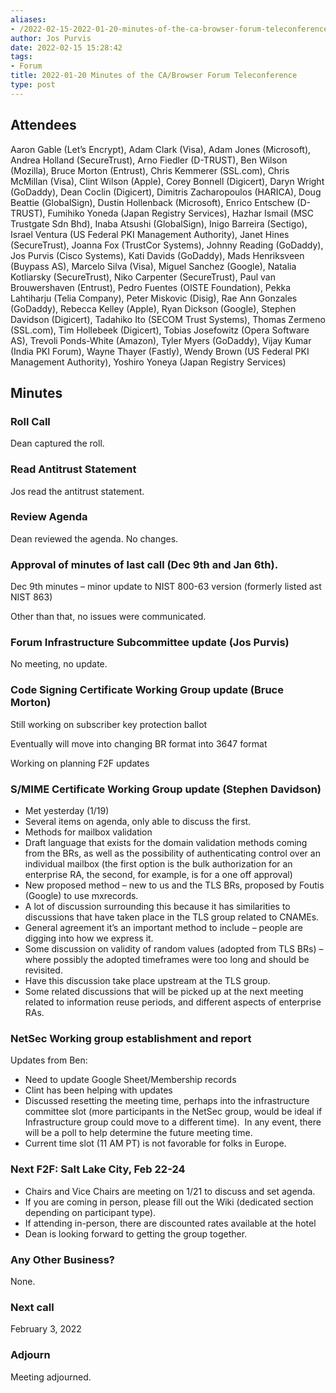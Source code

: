 ```yaml
---
aliases:
- /2022-02-15-2022-01-20-minutes-of-the-ca-browser-forum-teleconference/
author: Jos Purvis
date: 2022-02-15 15:28:42
tags:
- Forum
title: 2022-01-20 Minutes of the CA/Browser Forum Teleconference
type: post
---
```


## Attendees 

Aaron Gable (Let’s Encrypt), Adam Clark (Visa), Adam Jones (Microsoft), Andrea Holland (SecureTrust), Arno Fiedler (D-TRUST), Ben Wilson (Mozilla), Bruce Morton (Entrust), Chris Kemmerer (SSL.com), Chris McMillan (Visa), Clint Wilson (Apple), Corey Bonnell (Digicert), Daryn Wright (GoDaddy), Dean Coclin (Digicert), Dimitris Zacharopoulos (HARICA), Doug Beattie (GlobalSign), Dustin Hollenback (Microsoft), Enrico Entschew (D-TRUST), Fumihiko Yoneda (Japan Registry Services), Hazhar Ismail (MSC Trustgate Sdn Bhd), Inaba Atsushi (GlobalSign), Inigo Barreira (Sectigo), Israel Ventura (US Federal PKI Management Authority), Janet Hines (SecureTrust), Joanna Fox (TrustCor Systems), Johnny Reading (GoDaddy), Jos Purvis (Cisco Systems), Kati Davids (GoDaddy), Mads Henriksveen (Buypass AS), Marcelo Silva (Visa), Miguel Sanchez (Google), Natalia Kotliarsky (SecureTrust), Niko Carpenter (SecureTrust), Paul van Brouwershaven (Entrust), Pedro Fuentes (OISTE Foundation), Pekka Lahtiharju (Telia Company), Peter Miskovic (Disig), Rae Ann Gonzales (GoDaddy), Rebecca Kelley (Apple), Ryan Dickson (Google), Stephen Davidson (Digicert), Tadahiko Ito (SECOM Trust Systems), Thomas Zermeno (SSL.com), Tim Hollebeek (Digicert), Tobias Josefowitz (Opera Software AS), Trevoli Ponds-White (Amazon), Tyler Myers (GoDaddy), Vijay Kumar (India PKI Forum), Wayne Thayer (Fastly), Wendy Brown (US Federal PKI Management Authority), Yoshiro Yoneya (Japan Registry Services)

## Minutes 

### Roll Call 

Dean captured the roll.

### Read Antitrust Statement 

Jos read the antitrust statement.

### Review Agenda 

Dean reviewed the agenda. No changes.

### Approval of minutes of last call (Dec 9th and Jan 6th). 

Dec 9th minutes – minor update to NIST 800-63 version (formerly listed ast NIST 863)

Other than that, no issues were communicated.

### Forum Infrastructure Subcommittee update (Jos Purvis) 

No meeting, no update.

### Code Signing Certificate Working Group update (Bruce Morton) 

Still working on subscriber key protection ballot

Eventually will move into changing BR format into 3647 format

Working on planning F2F updates

### S/MIME Certificate Working Group update (Stephen Davidson) 

- Met yesterday (1/19)
- Several items on agenda, only able to discuss the first.
- Methods for mailbox validation
- Draft language that exists for the domain validation methods coming from the BRs, as well as the possibility of authenticating control over an individual mailbox (the first option is the bulk authorization for an enterprise RA, the second, for example, is for a one off approval)
- New proposed method – new to us and the TLS BRs, proposed by Foutis (Google) to use mxrecords.
- A lot of discussion surrounding this because it has similarities to discussions that have taken place in the TLS group related to CNAMEs.
- General agreement it’s an important method to include – people are digging into how we express it.
- Some discussion on validity of random values (adopted from TLS BRs) – where possibly the adopted timeframes were too long and should be revisited.
- Have this discussion take place upstream at the TLS group.
- Some related discussions that will be picked up at the next meeting related to information reuse periods, and different aspects of enterprise RAs.

### NetSec Working group establishment and report 

Updates from Ben:

- Need to update Google Sheet/Membership records
- Clint has been helping with updates
- Discussed resetting the meeting time, perhaps into the infrastructure committee slot (more participants in the NetSec group, would be ideal if Infrastructure group could move to a different time).  In any event, there will be a poll to help determine the future meeting time.
- Current time slot (11 AM PT) is not favorable for folks in Europe.

### Next F2F: Salt Lake City, Feb 22-24 

- Chairs and Vice Chairs are meeting on 1/21 to discuss and set agenda.
- If you are coming in person, please fill out the Wiki (dedicated section depending on participant type).
- If attending in-person, there are discounted rates available at the hotel
- Dean is looking forward to getting the group together.

### Any Other Business? 

None.

### Next call 

February 3, 2022

### Adjourn 

Meeting adjourned.